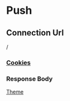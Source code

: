 # Push

## Connection Url

/

### [Cookies](./Cookies.html)

### Response Body

[Theme](./Theme.html)

